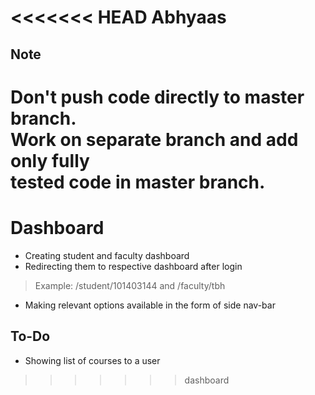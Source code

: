 <<<<<<< HEAD
Abhyaas
=======


Note
----

Don't push code directly to master branch.  
Work on separate branch and add only fully  
tested code in master branch.
=======
# Dashboard

* Creating student and faculty dashboard
* Redirecting them to respective dashboard after login
> Example: /student/101403144 and /faculty/tbh
* Making relevant options available in the form of side nav-bar

## To-Do
* Showing list of courses to a user
>>>>>>> dashboard

